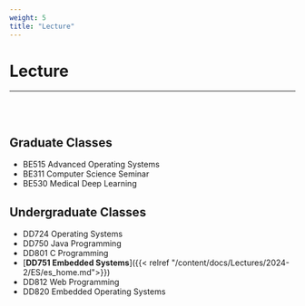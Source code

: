 ```yaml
---
weight: 5
title: "Lecture"
---
```


# Lecture  
---
<br><br>

## **Graduate Classes**

- BE515 Advanced Operating Systems
- BE311 Computer Science Seminar
- BE530 Medical Deep Learning


## **Undergraduate Classes**

- DD724 Operating Systems  
- DD750 Java Programming
- DD801 C Programming
- [**DD751 Embedded Systems**]({{< relref "/content/docs/Lectures/2024-2/ES/es_home.md">}})
- DD812 Web Programming  
- DD820 Embedded Operating Systems
